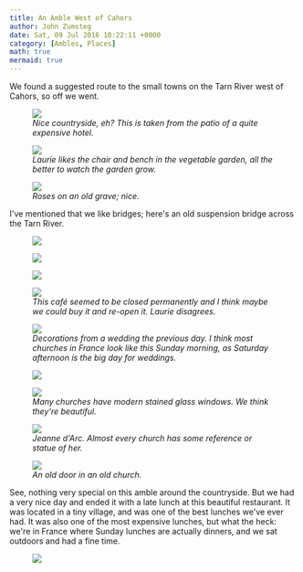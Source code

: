```yaml
---
title: An Amble West of Cahors
author: John Zumsteg
date: Sat, 09 Jul 2016 10:22:11 +0000
category: [Ambles, Places]
math: true
mermaid: true
---
```

We found a suggested route to the small towns on the Tarn River west of Cahors, so off we went.

<figure>
	<img src="{{site.url}}/assets/images/2016/07/DSC00807.jpg"/>
	<figcaption><em>Nice countryside, eh? This is taken from the patio of a quite expensive hotel.</em></figcaption>
</figure>



<figure>
	<img src="{{site.url}}/assets/images/2016/07/DSC00855.jpg"/>
	<figcaption><em>Laurie likes the chair and bench in the vegetable garden, all the better to watch the garden grow.</em></figcaption>
</figure>



<figure>
	<img src="{{site.url}}/assets/images/2016/07/DSC00854.jpg"/>
	<figcaption><em>Roses on an old grave; nice.</em></figcaption>
</figure>



I've mentioned that we like bridges; here's an old suspension bridge across the Tarn River.

<figure>
	<img src="{{site.url}}/assets/images/2016/07/DSC00841.jpg"/>
	<figcaption></figcaption>
</figure>



<figure>
	<img src="{{site.url}}/assets/images/2016/07/DSC00842.jpg"/>
	<figcaption></figcaption>
</figure>



<figure>
	<img src="{{site.url}}/assets/images/2016/07/DSC00845.jpg"/>
	<figcaption></figcaption>
</figure>



<figure>
	<img src="{{site.url}}/assets/images/2016/07/DSC00848.jpg"/>
	<figcaption><em>This café seemed to be closed permanently and I think maybe we could buy it and re-open it. Laurie disagrees.</em></figcaption>
</figure>



<figure>
	<img src="{{site.url}}/assets/images/2016/07/DSC00823.jpg"/>
	<figcaption><em>Decorations from a wedding the previous day. I think most churches in France look like this Sunday morning, as Saturday afternoon is the big day for weddings.</em></figcaption>
</figure>



<figure>
	<img src="{{site.url}}/assets/images/2016/07/DSC00838-1.jpg"/>
	<figcaption></figcaption>
</figure>



<figure>
	<img src="{{site.url}}/assets/images/2016/07/DSC00815.jpg"/>
	<figcaption><em>Many churches have modern stained glass windows. We think they're beautiful.</em></figcaption>
</figure>



<figure>
	<img src="{{site.url}}/assets/images/2016/07/DSC00861.jpg"/>
	<figcaption><em>Jeanne d'Arc. Almost every church has some reference or statue of her.</em></figcaption>
</figure>



<figure>
	<img src="{{site.url}}/assets/images/2016/07/DSC00833.jpg"/>
	<figcaption><em>An old door in an old church.</em></figcaption>
</figure>



See, nothing very special on this amble around the countryside. But we had a very nice day and ended it with a late lunch at this beautiful restaurant. It was located in a tiny village, and was one of the best lunches we've ever had. It was also one of the most expensive lunches, but what the heck: we're in France where Sunday lunches are actually dinners, and we sat outdoors and had a fine time.

<figure>
	<img src="{{site.url}}/assets/images/2016/07/DSC00862.jpg"/>
	<figcaption></figcaption>
</figure>


